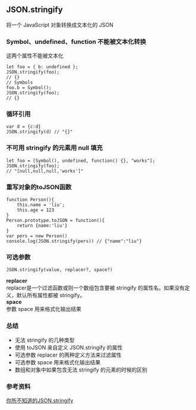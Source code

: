 ## JSON.stringify
将一个 JavaScript 对象转换成文本化的 JSON
### Symbol、undefined、function 不能被文本化转换
这两个属性不能被文本化
```
let foo = { b: undefined };
JSON.stringify(foo);
// {}
// Symbols
foo.b = Symbol();
JSON.stringify(foo);
// {}
```

### 循环引用
```
var d = {c:d}
JSON.stringify(d) // "{}"
```

### 不可用 stringify 的元素用 null 填充
```
let foo = [Symbol(), undefined, function() {}, "works"];
JSON.stringify(foo);
// "[null,null,null,'works']"
```

### 重写对象的toJSON函数
```
function Person(){
    this.name = 'liu';
    this.age = 123
}
Person.prototype.toJSON = function(){
    return {name:'liu'}
}
var pers = new Person()
console.log(JSON.stringify(pers)) // {"name":"liu"}
```

### 可选参数
```
JSON.stringify(value, replacer?, space?)
```
**replacer**  
replacer是一个过滤函数或则一个数组包含要被 stringify 的属性名。如果没有定义，默认所有属性都被 stringify。  
**space**  
参数 space 用来格式化输出结果

### 总结
- 无法 stringify 的几种类型
- 使用 toJSON 来自定义 JSON.stringify 的属性
- 可选参数 replacer 的两种定义方法来过滤属性
- 可选参数 space 用来格式化输出结果
- 数组和对象中如果包含无法 stringify 的元素的时候的区别

### 参考资料
[你所不知道的JSON.stringify](https://blog.fundebug.com/2017/08/17/what-you-didnt-know%20about-json-stringify/)